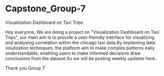 # Capstone_Group-7
Visualization Dashboard on Taxi Trips

Hey everyone,
We are doing a project on "Visualization Dashboard on Taxi Trips", our main aim is to provide a user-freindly interface for visualizing and analysing correlation within the chicago taxi data.By implanting data visulization techniques, the platform aim to make complex patterns eaily understandable, enabling users to make informed decisions draw conclusions from the dataset.So we will be posting weekly updates here..

Thank you 
Group 7
